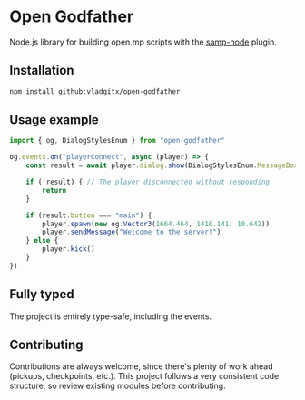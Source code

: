 # Open Godfather

Node.js library for building open.mp scripts with the [samp-node](https://github.com/AmyrAhmady/samp-node) plugin.

## Installation

```bash
npm install github:vladgitx/open-godfather
```
    
## Usage example

```typescript
import { og, DialogStylesEnum } from "open-godfather"

og.events.on("playerConnect", async (player) => {
	const result = await player.dialog.show(DialogStylesEnum.MessageBox, "Hello", "Do you want to join this server?", "Yes", "No")

	if (!result) { // The player disconnected without responding
		return
	}

	if (result.button === "main") {
		player.spawn(new og.Vector3(1664.464, 1410.141, 10.642))
		player.sendMessage("Welcome to the server!")
	} else {
		player.kick()
	}
})
```

## Fully typed

The project is entirely type-safe, including the events.

## Contributing

Contributions are always welcome, since there's plenty of work ahead (pickups, checkpoints, etc.). This project follows a very consistent code structure, so review existing modules before contributing.
